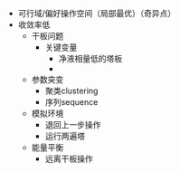 - 可行域/偏好操作空间（局部最优）（奇异点）
- 收敛率低
	- 干板问题
		- 关键变量
			- 净液相量低的塔板
			-
	- 参数突变
		- 聚类clustering
		- 序列sequence
	- 模拟环境
		- 退回上一步操作
		- 运行两遍塔
	- 能量平衡
		- 远离干板操作